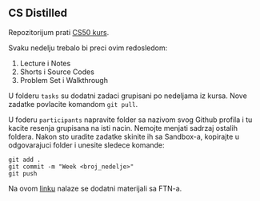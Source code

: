 ## CS Distilled

Repozitorijum prati [CS50 kurs](https://courses.edx.org/courses/course-v1:HarvardX+CS50+X/course/).

Svaku nedelju trebalo bi preci ovim redosledom:

1. Lecture i Notes
2. Shorts i Source Codes
3. Problem Set i Walkthrough

U folderu `tasks` su dodatni zadaci grupisani po nedeljama iz kursa. Nove zadatke povlacite komandom `git pull`.

U foderu `participants` napravite folder sa nazivom svog Github profila i tu kacite resenja grupisana na isti nacin. Nemojte menjati sadrzaj ostalih foldera. Nakon sto uradite zadatke skinite ih sa Sandbox-a, kopirajte u odgovarajuci folder i unesite sledece komande:

```
git add .
git commit -m "Week <broj_nedelje>"
git push
```

Na ovom [linku](http://www.acs.uns.ac.rs/sr/node/237/3561800) nalaze se dodatni materijali sa FTN-a.
